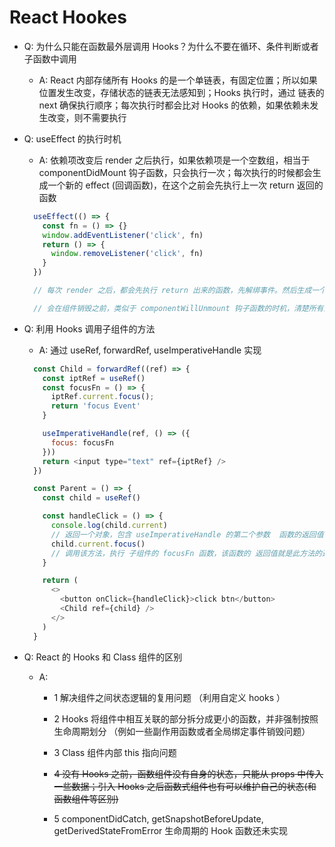 # React Hookes

- Q: 为什么只能在函数最外层调用 Hooks？为什么不要在循环、条件判断或者子函数中调用

  - A: React 内部存储所有 Hooks 的是一个单链表，有固定位置；所以如果位置发生改变，存储状态的链表无法感知到；Hooks 执行时，通过 链表的 next 确保执行顺序；每次执行时都会比对 Hooks 的依赖，如果依赖未发生改变，则不需要执行

- Q: useEffect 的执行时机

  - A: 依赖项改变后 render 之后执行，如果依赖项是一个空数组，相当于 componentDidMount 钩子函数，只会执行一次；每次执行的时候都会生成一个新的 effect (回调函数)，在这个之前会先执行上一次 return 返回的函数
  ```js
    useEffect(() => {
      const fn = () => {}
      window.addEventListener('click', fn)
      return () => {
        window.removeListener('click', fn)
      }
    })

    // 每次 render 之后，都会先执行 return 出来的函数，先解绑事件。然后生成一个新的 effect ，即一个新的 回调函数，重新执行这个回调函数，声明函数，绑定事件，return 出来一个函数

    // 会在组件销毁之前，类似于 componentWillUnmount 钩子函数的时机，清楚所有返回了的副作用函数

  ```

- Q: 利用 Hooks 调用子组件的方法

  - A: 通过 useRef, forwardRef, useImperativeHandle 实现
  ```js
    const Child = forwardRef((ref) => {
      const iptRef = useRef()
      const focusFn = () => {
        iptRef.current.focus();
        return 'focus Event'
      }

      useImperativeHandle(ref, () => ({
        focus: focusFn
      }))
      return <input type="text" ref={iptRef} />
    })

    const Parent = () => {
      const child = useRef()

      const handleClick = () => {
        console.log(child.current)
        // 返回一个对象，包含 useImperativeHandle 的第二个参数  函数的返回值
        child.current.focus() 
        // 调用该方法，执行 子组件的 focusFn 函数，该函数的 返回值就是此方法的返回值
      }

      return (
        <>
          <button onClick={handleClick}>click btn</button>
          <Child ref={child} />
        </>
      )
    }

  ```

- Q: React 的 Hooks 和 Class 组件的区别

  - A: 

    - 1 解决组件之间状态逻辑的复用问题 （利用自定义 hooks ）

    - 2 Hooks 将组件中相互关联的部分拆分成更小的函数，并非强制按照生命周期划分 （例如一些副作用函数或者全局绑定事件销毁问题）

    - 3 Class 组件内部 this 指向问题

    - ~~4 没有 Hooks 之前，函数组件没有自身的状态，只能从 props 中传入一些数据；引入 Hooks 之后函数式组件也有可以维护自己的状态(和函数组件等区别)~~

    - 5 componentDidCatch, getSnapshotBeforeUpdate, getDerivedStateFromError 生命周期的 Hook 函数还未实现
    

      
